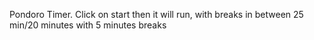 Pondoro Timer. Click on start then it will run, with breaks in between 25 min/20 minutes with 5 minutes breaks
